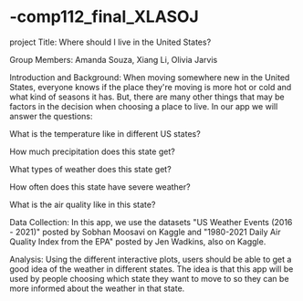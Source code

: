 # -comp112_final_XLASOJ
project
Title: Where should I live in the United States?

Group Members: Amanda Souza, Xiang Li, Olivia Jarvis

Introduction and Background: When moving somewhere new in the United States, everyone knows if the place they're moving is more hot or cold and what kind of seasons it has. But, there are many other things that may be factors in the decision when choosing a place to live. In our app we will answer the questions:

What is the temperature like in different US states?

How much precipitation does this state get?

What types of weather does this state get?

How often does this state have severe weather?

What is the air quality like in this state?

Data Collection: In this app, we use the datasets "US Weather Events (2016 - 2021)" posted by Sobhan Moosavi on Kaggle and "1980-2021 Daily Air Quality Index from the EPA" posted by Jen Wadkins, also on Kaggle. 

Analysis: Using the different interactive plots, users should be able to get a good idea of the weather in different states. The idea is that this app will be used by people choosing which state they want to move to so they can be more informed about the weather in that state. 

